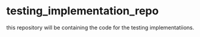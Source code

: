 # testing_implementation_repo
 this repository will be containing the code for the testing implementatiions.
